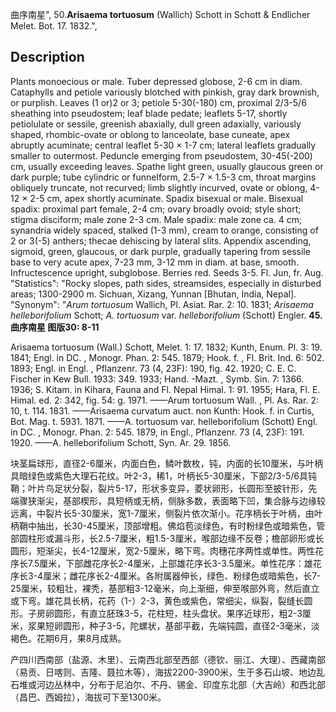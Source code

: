 曲序南星",
50.**Arisaema tortuosum** (Wallich) Schott in Schott & Endlicher Melet. Bot. 17. 1832.",

## Description
Plants monoecious or male. Tuber depressed globose, 2-6 cm in diam. Cataphylls and petiole variously blotched with pinkish, gray dark brownish, or purplish. Leaves (1 or)2 or 3; petiole 5-30(-180) cm, proximal 2/3-5/6 sheathing into pseudostem; leaf blade pedate; leaflets 5-17, shortly petiolulate or sessile, greenish abaxially, dull green adaxially, variously shaped, rhombic-ovate or oblong to lanceolate, base cuneate, apex abruptly acuminate; central leaflet 5-30 × 1-7 cm; lateral leaflets gradually smaller to outermost. Peduncle emerging from pseudostem, 30-45(-200) cm, usually exceeding leaves. Spathe light green, usually glaucous green or dark purple; tube cylindric or funnelform, 2.5-7 × 1.5-3 cm, throat margins obliquely truncate, not recurved; limb slightly incurved, ovate or oblong, 4-12 × 2-5 cm, apex shortly acuminate. Spadix bisexual or male. Bisexual spadix: proximal part female, 2-4 cm; ovary broadly ovoid; style short; stigma disciform; male zone 2-3 cm. Male spadix: male zone ca. 4 cm; synandria widely spaced, stalked (1-3 mm), cream to orange, consisting of 2 or 3(-5) anthers; thecae dehiscing by lateral slits. Appendix ascending, sigmoid, green, glaucous, or dark purple, gradually tapering from sessile base to very acute apex, 7-23 mm, 3-12 mm in diam. at base, smooth. Infructescence upright, subglobose. Berries red. Seeds 3-5. Fl. Jun, fr. Aug.
  "Statistics": "Rocky slopes, path sides, streamsides, especially in disturbed areas; 1300-2900 m. Sichuan, Xizang, Yunnan [Bhutan, India, Nepal].
  "Synonym": "*Arum tortuosum* Wallich, Pl. Asiat. Rar. 2: 10. 1831; *Arisaema helleborifolium* Schott; *A. tortuosum* var. *helleborifolium* (Schott) Engler.
**45.曲序南星 图版30: 8-11**

Arisaema tortuosum (Wall.) Schott, Melet. 1: 17. 1832; Kunth, Enum. Pl. 3: 19. 1841; Engl. in DC. , Monogr. Phan. 2: 545. 1879; Hook. f. , Fl. Brit. Ind. 6: 502. 1893; Engl. in Engl. , Pflanzenr. 73 (4, 23F): 190, fig. 42. 1920; C. E. C. Fischer in Kew Bull. 1933: 349. 1933; Hand. -Mazt. , Symb. Sin. 7: 1366. 1936; S. Kitam. in Kihara, Fauna and Fl. Nepal Himal. 1: 91. 1955; Hara, Fl. E. Himal. ed. 2: 342, fig. 54: g. 1971. ——Arum tortuosum Wall. , Pl. As. Rar. 2: 10, t. 114. 1831. ——Arisaema curvatum auct. non Kunth: Hook. f. in Curtis, Bot. Mag. t. 5931. 1871. ——A. tortuosum var. helleborifolium (Schott) Engl. in DC. , Monogr. Phan. 2: 545. 1879, in Engl., Pflanzenr. 73 (4, 23F): 191. 1920. ——A. helleborifolium Schott, Syn. Ar. 29. 1856.

块茎扁球形，直径2-6厘米，内面白色，鳞叶数枚，钝，内面的长10厘米，与叶柄具暗绿色或紫色大理石花纹。叶2-3，稀1，叶柄长5-30厘米，下部2/3-5/6具钝鞘；叶片鸟足状分裂，裂片5-17，形状多变异，菱状卵形，长圆形至披针形，先端骤狭渐尖，基部楔形，具短柄或无柄，侧脉多数，表面略下凹，集合脉与边缘较远离，中裂片长5-30厘米，宽1-7厘米，侧裂片依次渐小。花序柄长于叶柄，由叶柄鞘中抽出，长30-45厘米，顶部增粗。佛焰苞淡绿色，有时粉绿色或暗紫色，管部圆柱形或漏斗形，长2.5-7厘米，粗1.5-3厘米，喉部边缘不反卷；檐部卵形或长圆形，短渐尖，长4-12厘米，宽2-5厘米，略下弯。肉穗花序两性或单性。两性花序长7.5厘米，下部雌花序长2-4厘米，上部雄花序长3-3.5厘米。单性花序：雄花序长3-4厘米；雌花序长2-4厘米。各附属器伸长，绿色、粉绿色或暗紫色，长7-25厘米，较粗壮，裸秃，基部粗3-12毫米，向上渐细，伸至喉部外弯，然后直立或下弯。雄花具长柄，花药（1-）2-3，黄色或紫色，常细尖，纵裂，裂缝长圆形。子房卵圆形，有直立胚珠3-5，花柱短，柱头盘状。果序近球形，粗2-3厘米，浆果短卵圆形，种子3-5，陀螺状，基部平截，先端钝圆，直径2-3毫米，淡褐色。花期6月，果8月成熟。

产四川西南部（盐源、木里）、云南西北部至西部（德钦、丽江、大理）、西藏南部（易贡、日喀则、吉隆、聂拉木等），海拔2200-3900米，生于多石山坡、地边乱石堆或河边丛林中，分布于尼泊尔、不丹、锡金、印度东北部（大吉岭）和西北部（昌巴、西姆拉），海拔可下至1300米。
